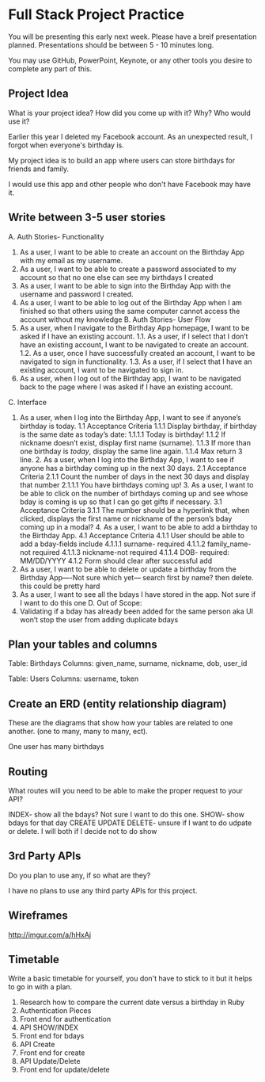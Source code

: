 # Full Stack Project Practice

You will be presenting this early next week.  Please have a breif presentation
planned.  Presentations should be between 5 - 10 minutes long.

You may use GitHub, PowerPoint, Keynote, or any other tools you desire to
complete any part of this.

## Project Idea

What is your project idea?  How did you come up with it? Why? Who would use it?

Earlier this year I deleted my Facebook account. As an unexpected result, I forgot when everyone's birthday is.

My project idea is to build an app where users can store birthdays for friends and family.

I would use this app and other people who don't have Facebook may have it.


## Write between 3-5 user stories

A. Auth Stories- Functionality
  1. As a user, I want to be able to create an account on the Birthday App with my email as my username.
  2. As a user, I want to be able to create a password associated to my account so that no one else can see my birthdays I created
  3. As a user, I want to be able to sign into the Birthday App with the username and password I created.
  4. As a user, I want to be able to log out of the Birthday App when I am finished so that others using the same computer cannot access the account without my knowledge
B. Auth Stories- User Flow
  1. As a user, when I navigate to the Birthday App homepage, I want to be asked if I have an existing account.
    1.1. As a user, if I select that I don’t have an existing account, I want to be navigated to create an account.
    1.2. As a user, once I have successfully created an account, I want to be navigated to sign in functionality.
    1.3. As a user, if I select that I have an existing account, I want to be navigated to sign in.
  2. As a user, when I log out of the Birthday app, I want to be navigated back to the page where I was asked if I have an existing account.

C. Interface
   1. As a user, when I log into the Birthday App, I want to see if anyone’s birthday is today.
      1.1 Acceptance Criteria
        1.1.1 Display birthday, if birthday is the same date as today’s date:
            1.1.1.1 Today is <name> birthday!
        1.1.2 If nickname doesn’t exist, display first name (surname).
        1.1.3 If more than one birthday is *today*, display the same line again.
        1.1.4 Max return 3 line.
    2. As a user, when I log into the Birthday App, I want to see if anyone has a birthday coming up in the next 30 days.
      2.1 Acceptance Criteria
        2.1.1 Count the number of days in the next 30 days and display that number
          2.1.1.1 You have <number> birthdays coming up!
    3. As a user, I want to be able to click on the number of birthdays coming up and see whose     bday is coming is up so that I can go get gifts if necessary.
      3.1 Acceptance Criteria
        3.1.1 The number should be a hyperlink that, when clicked, displays the first name or nickname of the person’s bday coming up in a modal?
    4. As a user, I want to be able to add a birthday to the Birthday App.
      4.1 Acceptance Criteria
        4.1.1 User should be able to add a bday-fields include
            4.1.1.1 surname- required
            4.1.1.2 family_name- not required
            4.1.1.3 nickname-not required
            4.1.1.4 DOB- required: MM/DD/YYYY
        4.1.2 Form should clear after successful add
   5. As a user, I want to be able to delete or update a birthday from the Birthday App—-Not sure which yet— search first by name? then delete. this could be pretty hard
   6. As a user, I want to see all the bdays I have stored in the app. Not sure if I want to do this one
D. Out of Scope:
  1. Validating if a bday has already been added for the same person aka UI won’t stop the user from adding duplicate bdays


## Plan your tables and columns

Table: Birthdays
Columns: given_name, surname, nickname, dob, user_id

Table: Users
Columns: username, token


## Create an ERD (entity relationship diagram)

These are the diagrams that show how your tables are related to one another.
(one to many, many to many, ect).

One user has many birthdays

## Routing

What routes will you need to be able to make the proper request to your API?

INDEX- show all the bdays? Not sure I want to do this one.
SHOW- show bdays for that day
CREATE
UPDATE
DELETE- unsure if I want to do udpate or delete. I will both if I decide not to do show

## 3rd Party APIs

Do you plan to use any, if so what are they?

I have no plans to use any third party APIs for this project.

## Wireframes

http://imgur.com/a/hHxAj

## Timetable

Write a basic timetable for yourself, you don't have to stick to it but it
helps to go in with a plan.

1. Research how to compare the current date versus a birthday in Ruby
2. Authentication Pieces
3. Front end for authentication
3. API SHOW/INDEX
4. Front end for bdays
5. API Create
6. Front end for create
7. API Update/Delete
8. Front end for update/delete
